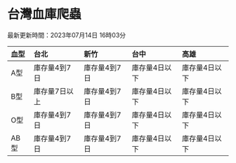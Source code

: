 # 台灣血庫爬蟲

最新更新時間：2023年07月14日 16時03分

| 血型   | 台北      | 新竹      | 台中      | 高雄      |
|:-----|:--------|:--------|:--------|:--------|
| A型   | 庫存量4到7日 | 庫存量4到7日 | 庫存量4日以下 | 庫存量4日以下 |
| B型   | 庫存量7日以上 | 庫存量4到7日 | 庫存量4日以下 | 庫存量4日以下 |
| O型   | 庫存量4到7日 | 庫存量4到7日 | 庫存量4日以下 | 庫存量4日以下 |
| AB型  | 庫存量4到7日 | 庫存量4到7日 | 庫存量4日以下 | 庫存量4日以下 |
